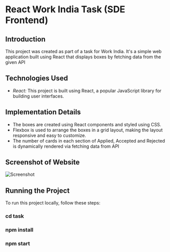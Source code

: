 # React Work India Task (SDE Frontend)

## Introduction

This project was created as part of a task for Work India. It's a simple web application built using React that displays boxes by fetching data from the given API

## Technologies Used

- *React:* This project is built using React, a popular JavaScript library for building user interfaces.

## Implementation Details

- The boxes are created using React components and styled using CSS.
- Flexbox is used to arrange the boxes in a grid layout, making the layout responsive and easy to customize.
- The number of cards in each section of Applied, Accepted and Rejected is dynamically rendered via fetching data from API

## Screenshot of Website
![Screenshot](screenshot.png)
## Running the Project

To run this project locally, follow these steps:

### cd task
### npm install
### npm start